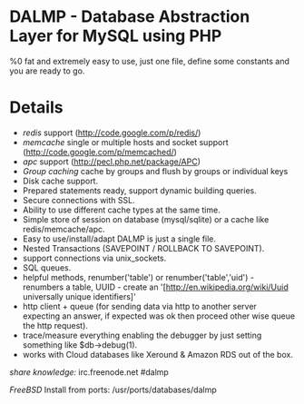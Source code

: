 DALMP - Database Abstraction Layer for MySQL using PHP 
======================================================

%0 fat and extremely easy to use, just one file, define some constants and you are ready to go.

Details
=======

  * *redis* support (http://code.google.com/p/redis/)
  * *memcache*  single or multiple hosts and socket support (http://code.google.com/p/memcached/)
  * *apc* support (http://pecl.php.net/package/APC)
  * *Group caching*  cache by groups and flush by groups or individual keys
  * Disk cache support.
  * Prepared statements ready, support dynamic building queries.
  * Secure connections with SSL.
  * Ability to use different cache types at the same time.
  * Simple store of session on database (mysql/sqlite) or a cache like redis/memcache/apc.
  * Easy to use/install/adapt DALMP is just a single file. 
  * Nested Transactions (SAVEPOINT  / ROLLBACK TO SAVEPOINT).
  * support connections via unix_sockets.
  * SQL queues.
  * helpful methods, renumber('table') or renumber('table','uid') - renumbers a table,  UUID - create an '[http://en.wikipedia.org/wiki/Uuid universally unique identifiers]'
  * http client + queue (for sending data via http to another server expecting an answer, if expected was ok then proceed other wise queue the http request).
  * trace/measure everything enabling the debugger by just setting something like $db->debug(1).
  * works with Cloud databases like  Xeround & Amazon RDS out of the box.


_share knowledge:_ irc.freenode.net #dalmp


*FreeBSD*
Install from ports: /usr/ports/databases/dalmp

